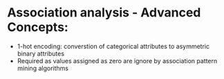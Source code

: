 # Association analysis - Advanced Concepts:
- 1-hot encoding: converstion of categorical attributes to asymmetric binary attributes
- Required as values assigned as zero are ignore by association pattern mining algorithms